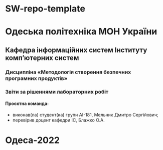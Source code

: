 # SW-repo-template

# Одеська політехніка МОН України
## Кафедра інформаційних систем Інституту комп’ютерних систем
### Дисципліна «Методологія створення безпечних програмних продуктів»
### Звіти за рішеннями лабораторних робіт
#### Проєктна команда:
+ виконав(ла) студент(ка) групи АІ-181, Мельник Дмитро Сергійович;
+ перевірив доцент кафедри ІС, Блажко О.А.
# Одеса-2022